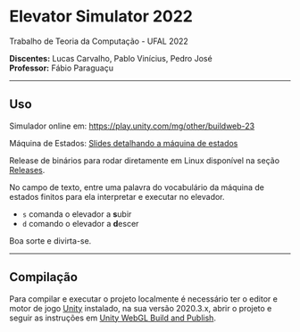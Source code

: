 # Elevator Simulator 2022

Trabalho de Teoria da Computação - UFAL 2022

**Discentes:** Lucas Carvalho, Pablo Vinícius, Pedro José  
**Professor:** Fábio Paraguaçu

---

## Uso

Simulador online em: https://play.unity.com/mg/other/buildweb-23

Máquina de Estados: [Slides detalhando a máquina de estados](./automato-finito-elevador.pdf)

Release de binários para rodar diretamente em Linux disponível na seção [Releases](https://github.com/kallyous/elevator-simulator-2022/releases).

No campo de texto, entre uma palavra do vocabulário da máquina de estados
finitos para ela interpretar e executar no elevador.

* `s` comanda o elevador a **s**ubir
* `d` comando o elevador a **d**escer

Boa sorte e divirta-se.

---

## Compilação

Para compilar e executar o projeto localmente é necessário ter o editor e motor de jogo [Unity](https://unity.com/) instalado, na sua versão 2020.3.x, abrir o projeto e seguir as instruções em [Unity WebGL Build and Publish](https://learn.unity.com/tutorial/creating-and-publishing-webgl-builds#).

